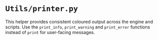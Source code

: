 # `Utils/printer.py`

This helper provides consistent coloured output across the engine and scripts. Use the `print_info`, `print_warning` and `print_error` functions instead of `print` for user-facing messages.
